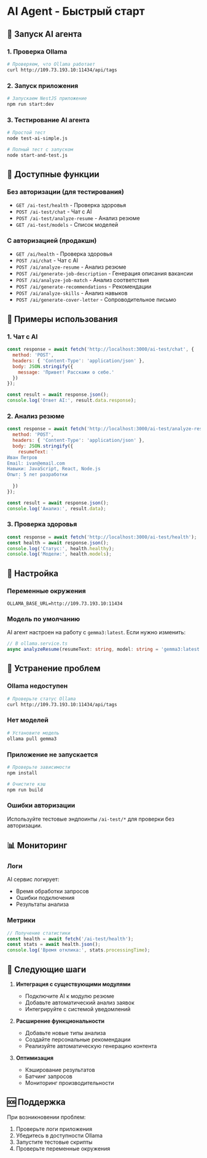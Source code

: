 # AI Agent - Быстрый старт

## 🚀 Запуск AI агента

### 1. Проверка Ollama
```bash
# Проверяем, что Ollama работает
curl http://109.73.193.10:11434/api/tags
```

### 2. Запуск приложения
```bash
# Запускаем NestJS приложение
npm run start:dev
```

### 3. Тестирование AI агента
```bash
# Простой тест
node test-ai-simple.js

# Полный тест с запуском
node start-and-test.js
```

## 🤖 Доступные функции

### Без авторизации (для тестирования)
- `GET /ai-test/health` - Проверка здоровья
- `POST /ai-test/chat` - Чат с AI
- `POST /ai-test/analyze-resume` - Анализ резюме
- `GET /ai-test/models` - Список моделей

### С авторизацией (продакшн)
- `GET /ai/health` - Проверка здоровья
- `POST /ai/chat` - Чат с AI
- `POST /ai/analyze-resume` - Анализ резюме
- `POST /ai/generate-job-description` - Генерация описания вакансии
- `POST /ai/analyze-job-match` - Анализ соответствия
- `POST /ai/generate-recommendations` - Рекомендации
- `POST /ai/analyze-skills` - Анализ навыков
- `POST /ai/generate-cover-letter` - Сопроводительное письмо

## 📝 Примеры использования

### 1. Чат с AI
```javascript
const response = await fetch('http://localhost:3000/ai-test/chat', {
  method: 'POST',
  headers: { 'Content-Type': 'application/json' },
  body: JSON.stringify({
    message: 'Привет! Расскажи о себе.'
  })
});

const result = await response.json();
console.log('Ответ AI:', result.data.response);
```

### 2. Анализ резюме
```javascript
const response = await fetch('http://localhost:3000/ai-test/analyze-resume', {
  method: 'POST',
  headers: { 'Content-Type': 'application/json' },
  body: JSON.stringify({
    resumeText: `
Иван Петров
Email: ivan@email.com
Навыки: JavaScript, React, Node.js
Опыт: 5 лет разработки
    `
  })
});

const result = await response.json();
console.log('Анализ:', result.data);
```

### 3. Проверка здоровья
```javascript
const response = await fetch('http://localhost:3000/ai-test/health');
const health = await response.json();
console.log('Статус:', health.healthy);
console.log('Модели:', health.models);
```

## 🔧 Настройка

### Переменные окружения
```env
OLLAMA_BASE_URL=http://109.73.193.10:11434
```

### Модель по умолчанию
AI агент настроен на работу с `gemma3:latest`. Если нужно изменить:

```typescript
// В ollama.service.ts
async analyzeResume(resumeText: string, model: string = 'gemma3:latest')
```

## 🐛 Устранение проблем

### Ollama недоступен
```bash
# Проверьте статус Ollama
curl http://109.73.193.10:11434/api/tags
```

### Нет моделей
```bash
# Установите модель
ollama pull gemma3
```

### Приложение не запускается
```bash
# Проверьте зависимости
npm install

# Очистите кэш
npm run build
```

### Ошибки авторизации
Используйте тестовые эндпоинты `/ai-test/*` для проверки без авторизации.

## 📊 Мониторинг

### Логи
AI сервис логирует:
- Время обработки запросов
- Ошибки подключения
- Результаты анализа

### Метрики
```javascript
// Получение статистики
const health = await fetch('/ai-test/health');
const stats = await health.json();
console.log('Время отклика:', stats.processingTime);
```

## 🎯 Следующие шаги

1. **Интеграция с существующими модулями**
   - Подключите AI к модулю резюме
   - Добавьте автоматический анализ заявок
   - Интегрируйте с системой уведомлений

2. **Расширение функциональности**
   - Добавьте новые типы анализа
   - Создайте персональные рекомендации
   - Реализуйте автоматическую генерацию контента

3. **Оптимизация**
   - Кэширование результатов
   - Батчинг запросов
   - Мониторинг производительности

## 🆘 Поддержка

При возникновении проблем:
1. Проверьте логи приложения
2. Убедитесь в доступности Ollama
3. Запустите тестовые скрипты
4. Проверьте переменные окружения
